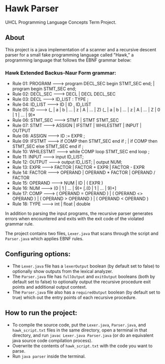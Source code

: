 # Hawk Parser
UHCL Programming Language Concepts Term Project. 


## About

This project is a java implementation of a scanner and a recursive descent parser for a small fake programming language called "Hawk," a programming language that follows the EBNF grammar below:

### Hawk Extended Backus-Naur Form grammar:

 *  Rule 01: PROGRAM   ---> program DECL_SEC begin STMT_SEC end; | program begin STMT_SEC end;
 *  Rule 02: DECL_SEC  ---> DECL | DECL DECL_SEC
 *  Rule 03: DECL      ---> ID_LIST : TYPE ;
 *  Rule 04: ID_LIST   ---> ID | ID , ID_LIST
 *  Rule 05: ID        ---> (_ | a | b | ... | z | A | ... | Z) (_ | a | b | ... | z | A | ... | Z | 0 | 1 | ... | 9)*
 *  Rule 06: STMT_SEC  ---> STMT | STMT STMT_SEC
 *  Rule 07: STMT      ---> ASSIGN | IFSTMT | WHILESTMT | INPUT | OUTPUT
 *  Rule 08: ASSIGN    ---> ID := EXPR ;
 *  Rule 09: IFSTMT    ---> if COMP then STMT_SEC end if ; | if COMP then STMT_SEC else STMT_SEC end if ;
 *  Rule 10: WHILESTMT ---> while COMP loop STMT_SEC end loop ;
 *  Rule 11: INPUT     ---> input ID_LIST;
 *  Rule 12: OUTPUT    ---> output ID_LIST; | output NUM;
 *  Rule 13: EXPR      ---> FACTOR | FACTOR + EXPR | FACTOR - EXPR
 *  Rule 14: FACTOR    ---> OPERAND | OPERAND * FACTOR | OPERAND / FACTOR
 *  Rule 15: OPERAND   ---> NUM | ID | ( EXPR )
 *  Rule 16: NUM       ---> (0 | 1 | ... | 9)+ [.(0 | 1 | ... | 9)+]
 *  Rule 17: COMP      ---> ( OPERAND = OPERAND ) | ( OPERAND <> OPERAND ) | ( OPERAND > OPERAND ) | ( OPERAND < OPERAND )
 *  Rule 18: TYPE      ---> int | float | double

In addition to parsing the input programs, the recursive parser generates errors when encountered and exits with the exit code of the violated grammar rule.

The project contains two files, `Lexer.java` that scans through the script and `Parser.java` which applies EBNF rules.

## Configuring options:
 * The `Lexer.java` file has a `lexerOutput` boolean (by default set to false) to optionally show outputs from the lexical analyzer.
 * The `Parser.java` file has `fullOutput` and `exitOutput` booleans (both by default set to false) to optionally output the recursive procedure exit points and additional output context.
 * The `Parser.java` file also has a `requiredOutput` boolean (by default set to true) which out the entry points of each recursive procedure.  

## How to run the project:

 * To compile the source code, put the `Lexer.java`, `Parser.java`, and `hawk_script.txt` files in the same directory, open a terminal in that directory, and run `javac Lexer.java Parser.java` (or do an equivalent java source code compilation process).
 * Overwrite the contents of `hawk_script.txt` with the code you want to parse. 
 * Run `java parser` inside the terminal.

